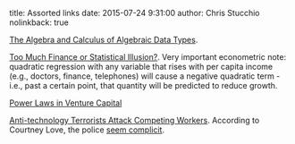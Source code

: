 title: Assorted links
date: 2015-07-24 9:31:00
author: Chris Stucchio
nolinkback: true

[The Algebra and Calculus of Algebraic Data Types](https://codewords.recurse.com/issues/three/algebra-and-calculus-of-algebraic-data-types/).

[Too Much Finance or Statistical Illusion?](http://www.piie.com/publications/pb/pb15-9.pdf). Very important econometric note: quadratic regression with any variable that rises with per capita income (e.g., doctors, finance, telephones) will cause a negative quadratic term - i.e., past a certain point, that quantity will be predicted to reduce growth.

[Power Laws in Venture Capital](http://reactionwheel.net/2015/06/power-laws-in-venture.html)

[Anti-technology Terrorists Attack Competing Workers](http://techcrunch.com/2015/06/25/french-anti-uber-protest-turns-to-guerrilla-warfare-as-cabbies-burn-cars-attack-uber-drivers/). According to Courtney Love, the police [seem complicit](https://twitter.com/Courtney/status/614033151984205824).
